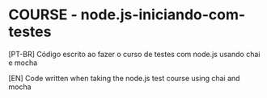 # COURSE - node.js-iniciando-com-testes

[PT-BR]
Código escrito ao fazer o curso de testes com node.js usando chai e mocha

[EN]
Code written when taking the node.js test course using chai and mocha
